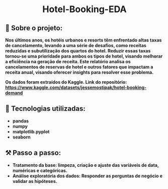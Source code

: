  <h1 align="center">Hotel-Booking-EDA</h1>

## <strong>📌 Sobre o projeto:<strong>
Nos últimos anos, os hotéis urbanos e resorts têm enfrentado altas taxas de cancelamento, levando a uma série de desafios, como receitas reduzidas e subutilização dos quartos do hotel. Reduzir essas taxas tornou-se uma prioridade para ambos os tipos de hotel, visando melhorar a eficiência na geração de receita. Este relatório analisa os cancelamentos de reservas de hotel e outros fatores que impactam a receita anual, visando oferecer insights para resolver esse problema.

Os dados foram extraídos do Kaggle. 
Link do repositório: https://www.kaggle.com/datasets/jessemostipak/hotel-booking-demand

## <strong>🚀 Tecnologias utilizadas:<strong>
- pandas 
- numpy 
- matplotlib.pyplot 
- seaborn 

## <strong>⚒️ Passo a passo:<strong>
- Tratamento da base: limpeza, criação e ajuste das variáveis de data, numéricas e categóricas.
- Análise exploratória dos dados: Responder as perguntas de negócio e validar as hipóteses. 
